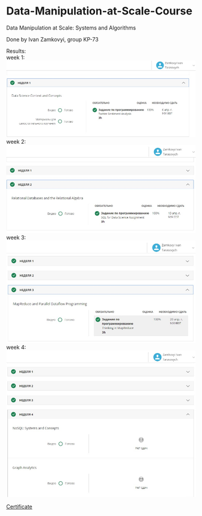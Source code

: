 # Data-Manipulation-at-Scale-Course
Data Manipulation at Scale: Systems and Algorithms

Done by Ivan Zamkovyi, group KP-73

Results:   
week 1: ![Week1](Results/week1.jpg)
week 2: ![Week2](Results/week2.jpg)
week 3: ![Week3](Results/week3.jpg)
week 4: ![Week4](Results/week4.jpg)

[Certificate](Certificate.pdf)
